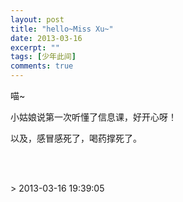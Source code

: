 ```yaml
---
layout: post
title: "hello~Miss Xu~"
date: 2013-03-16
excerpt: ""
tags: [少年此间]
comments: true
---
```


<p>喵~</p><p>小姑娘说第一次听懂了信息课，好开心呀！</p><p>以及，感冒感死了，喝药撑死了。</p>
<p><br><br></p>> 2013-03-16 19:39:05
